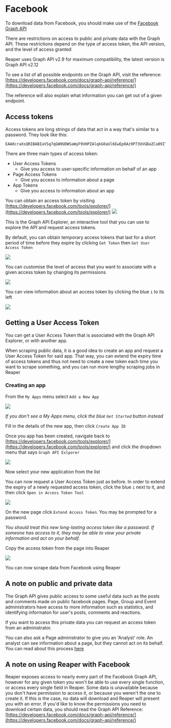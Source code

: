 # Facebook
To download data from Facebook, you should make use of the [Facebook Graph API](https://developers.facebook.com/docs/graph-api)

There are restrictions on access to public and private data with the Graph API. These restrictions depend on the type of access token, the API version, and the level of access granted

Reaper uses Graph API v2.9 for maximum compatibility, the latest version is Graph API v2.12

To see a list of all possible endpoints on the Graph API, visit the reference: [https://developers.facebook.com/docs/graph-api/reference/](https://developers.facebook.com/docs/graph-api/reference/)

The reference will also explain what information you can get out of a given endpoint.

## Access tokens
Access tokens are long strings of data that act in a way that's similar to a password. They look like this:

```
EAA0craXsQRIBABIaVSq7qGW9UDWSaWyF9VHPZAlqkG0aUl6EwEp0Az9P73UVGBaZCa09ITPLdg6l8vSaB3P0V1a6VZC9LeZCPhvIu6kaD0iyrCGKakY90msilmZClssu1aPutSMmUs0ibYF7ErIuNCr4ZizbRLiuBZCxXYP7i7Qycim2PREc0i3FuW6QOTaZCcuU4lZC0sbwiyFgZDZD
```

There are three main types of access token:
- User Access Tokens
    - Give you access to user-specific information on behalf of an app
- Page Access Tokens
    - Give you access to information about a page
- App Tokens
    - Give you access to information about an app
    
You can obtain an access token by visiting [https://developers.facebook.com/tools/explorer/](https://developers.facebook.com/tools/explorer/)
![](images/facebook1.png)

This is the Graph API Explorer, an interactive tool that you can use to explore the API and request access tokens.

By default, you can obtain temporary access tokens that last for a short period of time before they expire by clicking `Get Token` then `Get User Access Token`

![](images/facebook2.png)

You can customise the level of access that you want to associate with a given access token by changing its permissions

![](images/facebook3.png)

You can view information about an access token by clicking the blue `i` to its left

![](images/facebook4.png)

## Getting a User Access Token
You can get a User Access Token that is associated with the Graph API Explorer, or with another app.

When scraping public data, it is a good idea to create an app and request a User Access Token for said app. That way, you can extend the expiry time of access tokens and thus not need to create a new token each time you want to scrape something, and you can run more lengthy scraping jobs in Reaper

### Creating an app
From the `My Apps` menu select `Add a New App`

![](images/facebook5.png)

*If you don't see a My Apps menu, click the blue `Get Started` button instead*

Fill in the details of the new app, then click `Create App ID`

Once you app has been created, navigate back to [https://developers.facebook.com/tools/explorer/](https://developers.facebook.com/tools/explorer/) and click the dropdown menu that says `Graph API Exlporer`

![](images/facebook6.png)

Now select your new application from the list

You can now request a User Access Token just as before. In order to extend the expiry of a newly requested access token, click the blue `i` next to it, and then click `Open in Access Token Tool`

![](images/facebook7.png)

On the new page click `Extend Access Token`. You may be prompted for a password.

<i>You should treat this new long-lasting access token like a password. If someone has access to it, they may be able to view your private information and act on your behalf.</i>

Copy the access token from the page into Reaper

![](images/facebook8.png)

You can now scrape data from Facebook using Reaper

## A note on public and private data

The Graph API gives public access to some useful data such as the posts and comments made on public facebook pages. Page, Group and Event administrators have access to more information such as statistics, and identifying informaton for user's posts, comments and reactions.

If you want to access this private data you can request an access token from an administrator.

You can also ask a Page administrator to give you an 'Analyst' role. An analyst can see information about a page, but they cannot act on its behalf. You can read about this process [here](https://blogs.constantcontact.com/facebook-page-admin-roles/)

## A note on using Reaper with Facebook

Reaper exposes access to nearly every part of the Facebook Graph API, however for any given token you won't be able to use every single function, or access every single field in Reaper. Some data is unavailable because you don't have permission to access it, or because you weren't the one to create it. If this is the case, no data will download and Reaper will present you with an error. If you'd like to know the permissions you need to download certain data, you should read the Graph API Reference: [https://developers.facebook.com/docs/graph-api/reference/](https://developers.facebook.com/docs/graph-api/reference/)
